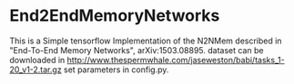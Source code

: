 # End2EndMemoryNetworks
This is a Simple tensorflow Implementation of the N2NMem described in "End-To-End Memory Networks", arXiv:1503.08895.
dataset can be downloaded in 
http://www.thespermwhale.com/jaseweston/babi/tasks_1-20_v1-2.tar.gz
set parameters in config.py.
